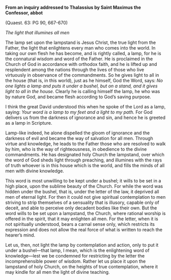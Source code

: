 

**From an inquiry addressed to Thalassius by Saint Maximus the Confessor, abbot**

(Quaest. 63: PG 90, 667-670)

_The light that illumines all men_

The lamp set upon the lampstand is Jesus Christ, the true light from the Father, the light that enlightens every man who comes into the world. In taking our own flesh he has become, and is rightly called, a lamp, for he is the connatural wisdom and word of the Father. He is proclaimed in the Church of God in accordance with orthodox faith, and he is lifted up and resplendent among the nations through the lives of those who live virtuously in observance of the commandments. So he gives light to all in the house (that is, in this world), just as he himself, God the Word, says: _No one lights a lamp and puts it under a bushel, but on a stand, and it gives light to all in the house._ Clearly he is calling himself the lamp, he who was by nature God, and became flesh according to God’s saving purpose.

I think the great David understood this when he spoke of the Lord as a lamp, saying: _Your word is a lamp to my feet and a light to my path._ For God delivers us from the darkness of ignorance and sin, and hence he is greeted as a lamp in Scripture.

Lamp-like indeed, he alone dispelled the gloom of ignorance and the darkness of evil and became the way of salvation for all men. Through virtue and knowledge, he leads to the Father those who are resolved to walk by him, who is the way of righteousness, in obedience to the divine commandments. He has designated holy Church the lampstand, over which the word of God sheds light through preaching, and illumines with the rays of truth whoever is in this house which is the world, and fills the minds of all men with divine knowledge.

This word is most unwilling to be kept under a bushel; it wills to be set in a high place, upon the sublime beauty of the Church. For while the word was hidden under the bushel, that is, under the letter of the law, it deprived all men of eternal light. For then it could not give spiritual contemplation to men striving to strip themselves of a sensuality that is illusory, capable only of deceit, and able to perceive only decadent bodies like their own. But the word wills to be set upon a lampstand, the Church, where rational worship is offered in the spirit, that it may enlighten all men. For the letter, when it is not spiritually understood, bears a carnal sense only, which restricts its expression and does not allow the real force of what is written to reach the hearer’s mind.

Let us, then, not light the lamp by contemplation and action, only to put it under a bushel—that lamp, I mean, which is the enlightening word of knowledge—lest we be condemned for restricting by the letter the incomprehensible power of wisdom. Rather let us place it upon the lampstand of holy Church, on the heights of true contemplation, where it may kindle for all men the light of divine teaching.

